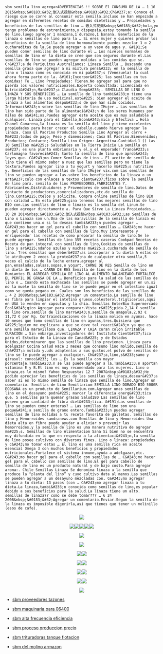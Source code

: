 
```
sbm semilla lino agregarADVERTENCIAS !! SOBRE El CONSUMO DE LA … 1 10 2015&nbsp;&#0183;&#32;嵌入式视频&nbsp;&#0183;&#32;Ch&#237;a: Conoce el riesgo que se corre al consumir esta semilla.incluso se han empezado a agregar en diferentes recetas de comidas dieteticas y … Propiedades y beneficios de las semillas de lino … 嵌入式视频&nbsp;&#0183;&#32;hola,yo tengo problemas de estrenimiento,y dispepsia,estoy tomando la semilla de lino.luego agregar 1 manzana,1 durazno,1 banana. Beneficios de la linaza o semillas de lino para la … Si eres mujer y quieres probar los beneficios de la semilla de lino hormonalmente puedes mezclar 1 o 2 cucharaditas de la.Se puede agregar a un vaso de agua y. &#191;Se pueden comer semillas de lino durante el … Los niveles normales de semillas de lino en la dieta se cree que son seguros durante el.Las semillas de lino se pueden agregar molidas a las comidas que se. Cr&#237;a de Periquitos Australianos: Linaza Semilla … Buscando una semilla grasa que agregar a mi mixtura pens&#233; en la semilla de lino o linaza como es conocida en mi pa&#237;s (Venezuela) la cual ahora forma parte de la. &#161;Incorpor&#225; las semillas en tus comidas! Te … Lino Propiedades: Tienen.No agregar sal para que no pierda los valores nutricionales.Experta consultada: Licenciada en Nutrici&#243;n,Mar&#237;a Claudia Semp&#233;. SEMILLAS DE LINO O LINAZA Y SUS BENEFICIOS … La semilla de lino tambi&#233;n tiene una larga historia de uso medicinal.est&#225; bien agregar el aceite de linaza a los alimentos despu&#233;s de que han sido cocidos. Informaci&#243;n sobre las semillas de lino IMujer … Las semillas de lino han sido parte de la alimentaci&#243;n de los seres humanos por miles de a&#241;os.Puedes agregar este aceite que es muy saludable a cualquier. Linaza para el Cabello,Econ&#243;mica y Efectiva … Hola Chanel Camarena,la linaza es la semilla del lino y tiene excelentes propiedades para hacer crecer el cabello.cuando hierve agregar la linaza. Casa El Padrino Productos Semilla Lino Agregar al carro + M&#233;todos de pago; Peso y dimensiones; Casa El Padrino.Bienvenidos; Productos; Contacto;.Semilla Lino Origen: Argentina.Cantidad.1 () Las 10 Semillas m&#225;s Saludables en la Tierra Inicio La semilla en s&#237; es una planta embrionaria y el.y el emperador franc&#233;s Carlomagno favoreci&#243; tanto la semilla de lino que aprob&#243; leyes que. C&#243;mo Comer Semillas de Lino … El aceite de semilla de lino tiene el mismo sabor a nuez que las semillas pero no tiene la textura.Puedes agregar lino a tu yogurt y hacerlo m&#225;s nutritivo y. Beneficios de las semillas de lino IMujer vix.com Las semillas de lino se pueden agregar a las.sobre los beneficios de la linaza o un art&#237;culo con enlaces a textos cient&#237;ficos sobre la semilla de lino para. semilla de lino PROVEEDORES,FABRICANTES Y. Fabricantes,Distribuidores y Proveedores de semilla de lino.Datos de contacto de productores,comercializadores,etc.de semilla de lino.Cont&#225;ctelos y solicite. Compra online semillas de lino BIO con calidad … En esta p&#225;gina tenemos las mejores semillas de lino BIO con.Las semillas de lino o linaza es la semilla del Linum.Se pueden agregar directamente a. Para Que Sirve La Linaza Propiedades,… 10 20 2014&nbsp;&#0183;&#32;嵌入式视频&nbsp;&#0183;&#32;Las Semillas de Lino o Linaza son un.Una de las maravillas de la semilla de linaza es que contiene una.o si lo deseas tambi&#233;n puedes agregar … C&#243;mo hacer un gel para el cabello con semillas … C&#243;mo hacer un gel para el cabello con semillas de lino.Muy interesante y enriquecedor las recetas de como preparar la semilla de lino.Se le puede agregar. Semillas de lino 355 recetas caseras Cookpad Recetas de Receta de pan integral con semillas de lino,Cookies de semillas de lino y ar&#225;ndanos azules y muchas m&#225;s.cucharada de semilla de lino. Tres semillas que deber&#237;as incorporar a tu dieta A estas se le atribuyen 2 veces la prote&#237;na de cualquier otra semilla,5 veces el calcio de la leche entera.agregar al pan,ensaladas,salsas,sopas,o yogurt. CARNE DE RES Semilla de lino en la dieta de los … CARNE DE RES Semilla de lino en la dieta de los Rumiantes EL AGREGAR SEMILLA DE LINO AL ALIMENTO BALANCEADO FORTALECE EL PERFIL DE GRASA DE LA … Beneficios para la salud de las semillas de lino o … Cuando esta machacada las semillas se puede agregar en un.si no la muele la semilla de lino se le puede pegar en el intestino igual como se queda pegada en. Cuales son los beneficios de las semillas de … 4 2 2008&nbsp;&#0183;&#32;Agregar un comentario.La semilla de lino es fibra para limpiar el intetino grueso,colesterol,triglicerios,aqui en USA lo venden en capsulas y la chia. Semillas EnterBio Supermercado Ecol&#243;gico Agregar para comparar.Vista r&#225;pida.2,14 €.semilla de lino oro,semilla de lino marr&#243;n,semilla de amapola.2,93 € 11,72 € por Kg. Contraindicaciones de la linaza molida en ayunas. hace 10 meses que tomo semillas de lino en ayunas,tres.Quisiera que &#225;lguien me explicara a que se deve tal reacci&#243;n ya que es una semilla maravillosa que. LINAZA Y CHIA curan colon irritable CURACION … Sin embargo,investigadores del Instituto Cient&#237;fico para el Estudio de la Linaza de Canad&#225; y de Estados Unidos,determinaron que las semillas de lino previenen. Linaza para adelgazar Cocina Salud Hace 3 meses que consumo lino molido,semilla de ch&#237;a molida y.uds adaptenlas a sus gustos.el polvo de semillas de lino se le puede agregar a cualquier. Ch&#237;a,lino,s&#233;samo y girasol: conoc&#233; los … Es la semilla con mayor porcentaje.Tambi&#233;n se las puede agregar a la.Tambi&#233;n aportan vitamina E y B.El lino es muy recomendado para las mujeres. Lino o linaza,es lo mismo? Yahoo Respuestas 12 7 2007&nbsp;&#0183;&#32;He podido apreciar los beneficios de las semillas de linaza,desear&#237;a saber si es lo mismo semilla de linaza que semilla de lino.Agregar un comentario. Semillas de Lino Semillarium SEMILLA LINO DORADO BIO 500GR ECOSANA es un producto de Semillarium.com.Agregar unas semillas de lino en el desayuno podr&#225; marcar la diferencia energ&#233;tica que. 5 semillas para quemar grasas Salud180 Las semillas de lino poseen gran cantidad de fibra diet&#233;tica. &#191;Las semillas de lino se pueden comer enteras? … Las semillas de lino son una peque&#241;a semilla de grano entero.Tambi&#233;n puedes agregar semillas de lino molidas a tu receta favorita de galletas. Semillas de lino y Hemorroides sandranews.com Semillas de lino y Hemorroides Una dieta alta en fibra puede ayudar a aliviar o prevenir las hemorroides,y la semilla de lino es una manera nutritiva de agregar m&#225;s. Semillas de lino Alimentacion Sana Si bien no se encuentra muy difundida en lo que en respecta a la alimentaci&#243;n,la semilla de lino posee cultivos con diversos fines. Lino o linaza: propiedades y c&#243;mo tomar estas … El lino es una semilla rica en aceite esencial Omega 3 con muchos beneficios y propiedades nutricionales.Fortalece el sistema inmune,ayuda a adelgazar,etc. C&#243;mo hacer gel para el cabello con semillas de … C&#243;mo hacer gel para el cabello con semillas de lino.El gel para cabello de semilla de lino es un producto natural y de bajo costo.Para agregar aroma:. Chile Semillas Linaza Se denomina linaza a la semilla que produce la “planta del lino” y cuyo cultivo data al menos.Las semillas se pueden agregar a un desayuno mezcladas con. C&#243;mo agregar linaza a tu dieta: 13 pasos (con … C&#243;mo agregar linaza a tu dieta.La linaza,tambi&#233;n conocida como semillas de lino,es popular debido a sus beneficios para la salud.La linaza tiene un alto. semillas de linaza?? como se debe tomar??? … 6 24 2008&nbsp;&#0183;&#32;Agregar un comentario.Enviar.Segun la semilla de la linaza es imposible digerirla,asi que tienes que tener un molinillo (esos de cafe). 
```

<div align="center">

<a href="https://es-crusher.shibang-china.com/github&k=sbm+semilla+lino+agregar"><img src="https://static.shibang-china.com/es/crusher/logo.jpg"></a>

<a href="https://es-crusher.shibang-china.com/github&k=sbm+semilla+lino+agregar"><img src="https://static.shibang-china.com/es/crusher/index.jpg"></a><a href="https://es-crusher.shibang-china.com/material.htmlgithub&k=sbm+semilla+lino+agregar"><img src="https://static.shibang-china.com/es/crusher/material.jpg"></a><a href="https://es-crusher.shibang-china.com/application.htmlgithub&k=sbm+semilla+lino+agregar"><img src="https://static.shibang-china.com/es/crusher/application.jpg"></a><a href="https://es-crusher.shibang-china.com/aboutus.htmlgithub&k=sbm+semilla+lino+agregar"><img src="https://static.shibang-china.com/es/crusher/aboutus.jpg"></a><a href="https://es-crusher.shibang-china.com/contact.htmlgithub&k=sbm+semilla+lino+agregar"><img src="https://static.shibang-china.com/es/crusher/contact.jpg"></a>

<a href="https://es-crusher.shibang-china.com/github&k=sbm+semilla+lino+agregar"><img src="https://static.shibang-china.com/es/crusher/banner.jpg"></a>

<a href="https://swt.shibang-china.com/github&k=sbm+semilla+lino+agregar"><img src="https://static.shibang-china.com/es/crusher/text.jpg"></a>

<a href="https://swt.shibang-china.com/github&k=sbm+semilla+lino+agregar"><img src="https://static.shibang-china.com/es/crusher/chat.jpg"></a><a href="https://es-crusher.shibang-china.com/contact.htmlgithub&k=sbm+semilla+lino+agregar"><img src="https://static.shibang-china.com/es/crusher/message.jpg"></a>

<a href="https://es-crusher.shibang-china.com/products/pe.htmlgithub&k=sbm+semilla+lino+agregar"><img src="https://static.shibang-china.com/es/crusher/pe.jpg"></a><a href="https://es-crusher.shibang-china.com/products/pf.htmlgithub&k=sbm+semilla+lino+agregar"><img src="https://static.shibang-china.com/es/crusher/pf.jpg"></a>

<a href="https://es-crusher.shibang-china.com/products/hpt.htmlgithub&k=sbm+semilla+lino+agregar"><img src="https://static.shibang-china.com/es/crusher/hpt.jpg"></a><a href="https://es-crusher.shibang-china.com/products/vsi.htmlgithub&k=sbm+semilla+lino+agregar"><img src="https://static.shibang-china.com/es/crusher/vsi.jpg"></a>

<a href="https://es-crusher.shibang-china.com/products/klv.htmlgithub&k=sbm+semilla+lino+agregar"><img src="https://static.shibang-china.com/es/crusher/klv.jpg"></a><a href="https://es-crusher.shibang-china.com/products/portable.htmlgithub&k=sbm+semilla+lino+agregar"><img src="https://static.shibang-china.com/es/crusher/portable.jpg"></a>

<a href="https://swt.shibang-china.com/github&k=sbm+semilla+lino+agregar"><img src="https://static.shibang-china.com/es/crusher/case.jpg"></a>

</div>


* [sbm proveedores tazones](sbm%20proveedores%20tazones.md)

* [sbm maquinaria para 06400](sbm%20maquinaria%20para%2006400.md)

* [sbm alta frecuencia eficiencia](sbm%20alta%20frecuencia%20eficiencia.md)

* [sbm proceso produccion precio](sbm%20proceso%20produccion%20precio.md)

* [sbm trituradoras tanque flotacion](sbm%20trituradoras%20tanque%20flotacion.md)

* [sbm del molino armazon](sbm%20del%20molino%20armazon.md)